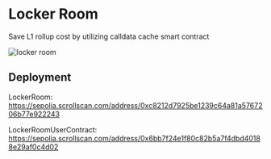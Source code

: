 # Locker Room

Save L1 rollup cost by utilizing calldata cache smart contract

![locker room](https://github.com/guzus/calldata-cache/assets/50664161/00f43c2c-7cdd-4887-ba49-e1ce848881f6)

## Deployment

LockerRoom:
https://sepolia.scrollscan.com/address/0xc8212d7925be1239c64a81a5767206b77e922243

LockerRoomUserContract:
https://sepolia.scrollscan.com/address/0x6bb7f24e1f80c82b5a7f4dbd40188e29af0c4d02
